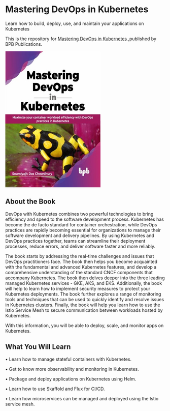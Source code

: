 # Mastering DevOps in Kubernetes

Learn how to build, deploy, use, and maintain your applications on Kubernetes

This is the repository for [Mastering DevOps in Kubernetes
](https://bpbonline.com/products/mastering-devops-in-kubernetes?variant=42867356729544),published by BPB Publications.

<img src="9789355518309.jpg">

## About the Book
DevOps with Kubernetes combines two powerful technologies to bring efficiency and speed to the software development process. Kubernetes has become the de facto standard for container orchestration, while DevOps practices are rapidly becoming essential for organizations to manage their software development and delivery pipelines. By using Kubernetes and DevOps practices together, teams can streamline their deployment processes, reduce errors, and deliver software faster and more reliably.

The book starts by addressing the real-time challenges and issues that DevOps practitioners face. The book then helps you become acquainted with the fundamental and advanced Kubernetes features, and develop a comprehensive understanding of the standard CNCF components that accompany Kubernetes. The book then delves deeper into the three leading managed Kubernetes services - GKE, AKS, and EKS. Additionally, the book will help to learn how to implement security measures to protect your Kubernetes deployments. The book further explores a range of monitoring tools and techniques that can be used to quickly identify and resolve issues in Kubernetes clusters. Finally, the book will help you learn how to use the Istio Service Mesh to secure communication between workloads hosted by Kubernetes.

With this information, you will be able to deploy, scale, and monitor apps on Kubernetes.

## What You Will Learn
•  Learn how to manage stateful containers with Kubernetes.

•  Get to know more observability and monitoring in Kubernetes.

•  Package and deploy applications on Kubernetes using Helm.

•  Learn how to use Skaffold and Flux for CI/CD.

•  Learn how microservices can be managed and deployed using the Istio service mesh.
